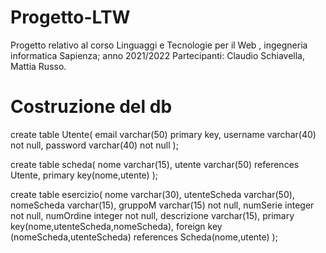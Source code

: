# Progetto-LTW
Progetto relativo al corso Linguaggi e Tecnologie per il Web , ingegneria informatica Sapienza; anno 2021/2022
Partecipanti: Claudio Schiavella, Mattia Russo.

# Costruzione del db
create table Utente(
	email varchar(50) primary key,
	username varchar(40) not null,
	password varchar(40) not null
);

create table scheda(
	nome varchar(15),
	utente varchar(50) references Utente,
	primary key(nome,utente)
);

create table esercizio(
	nome varchar(30),
	utenteScheda varchar(50),
	nomeScheda varchar(15),
	gruppoM varchar(15) not null,
	numSerie integer not null,
	numOrdine integer not null,
	descrizione varchar(15),
	primary key(nome,utenteScheda,nomeScheda),
	foreign key (nomeScheda,utenteScheda) references Scheda(nome,utente)
);